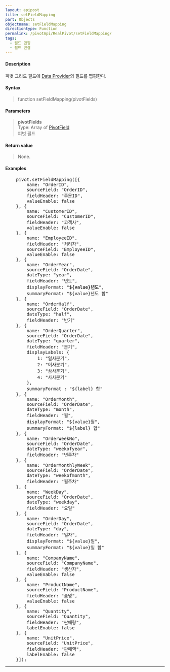 ```yaml
---
layout: apipost
title: setFieldMapping
part: Objects
objectname: setFieldMapping
directiontype: Function
permalink: /pivotApi/RealPivot/setFieldMapping/
tags:
  - 필드 맵핑
  - 필드 연결
---
```



#### Description

 피벗 그리드 필드에 [Data Provider](/api/LocalDataProvider/)의 필드를 맵핑한다.  

#### Syntax

> function setFieldMapping(pivotFields)

#### Parameters

> **pivotFields**   
> Type: Array of [PivotField](/pivotApi/types/PivotField/)   
> 피벗 필드   

#### Return value

> None.

#### Examples 

<pre class="prettyprint">
    pivot.setFieldMapping([{
        name: "OrderID",
        sourceField: "OrderID",
        fieldHeader: "주문ID",
        valueEnable: false
    }, {
        name: "CustomerID",
        sourceField: "CustomerID",
        fieldHeader: "고객사",
        valueEnable: false
    }, {
        name: "EmployeeID",
        fieldHeader: "처리자",
        sourceField: "EmployeeID",
        valueEnable: false
    }, {
        name: "OrderYear",
        sourceField: "OrderDate",
        dateType: "year",
        fieldHeader: "년도",
        displayFormat: "<b>${value}년도</b>",
        summaryFormat: "${value}년도 합"
    }, {
        name: "OrderHalf",
        sourceField: "OrderDate",
        dateType: "half",
        fieldHeader: "반기"
    }, {
        name: "OrderQuarter",
        sourceField: "OrderDate",
        dateType: "quarter",
        fieldHeader: "분기",
        displayLabels: { 
            1: "일사분기",
            2: "이사분기",
            3: "삼사분기",
            4: "사사분기"
        },
        summaryFormat : "${label} 합"
    }, {
        name: "OrderMonth",
        sourceField: "OrderDate",
        dateType: "month",
        fieldHeader: "월",
        displayFormat: "${value}월",
        summaryFormat: "${label} 합"
    }, {
        name: "OrderWeekNo",
        sourceField: "OrderDate",
        dateType: "weekofyear",
        fieldHeader: "년주차"
    }, {
        name: "OrderMonthlyWeek",
        sourceField: "OrderDate",
        dateType: "weekofmonth",
        fieldHeader: "월주차"
    }, {
        name: "WeekDay", 
        sourceField: "OrderDate",
        dateType: "weekday",
        fieldHeader: "요일"
    }, {
        name: "OrderDay",
        sourceField: "OrderDate",
        dateType: "day",
        fieldHeader: "일자",
        displayFormat: "${value}일",
        summaryFormat: "${value}일 합"
    }, {
        name: "CompanyName",
        sourceField: "CompanyName",
        fieldHeader: "생산자",
        valueEnable: false
    }, {
        name: "ProductName",
        sourceField: "ProductName",
        fieldHeader: "품명",
        valueEnable: false
    }, {
        name: "Quantity",
        sourceField: "Quantity",
        fieldHeader: "판매량",
        labelEnable: false
    }, {
        name: "UnitPrice",
        sourceField: "UnitPrice",
        fieldHeader: "판매액",
        labelEnable: false
    }]);  
</pre>

---

